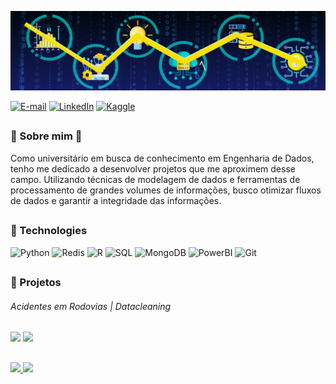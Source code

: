 ![](https://github.com/saulo-duarte/saulo-duarte/blob/main/Banner.png)

[![E-mail](https://img.shields.io/badge/Microsoft_Outlook-0078D4?style=for-the-badge&logo=microsoft-outlook&logoColor=white)](mailto:saulolduarte@outlook.com)
[![LinkedIn](https://img.shields.io/badge/LinkedIn-0077B5?style=for-the-badge&logo=linkedin&logoColor=white)](https://www.linkedin.com/in/saulo-duarte-0a2720261/)
[![Kaggle](https://img.shields.io/badge/Kaggle-20BEFF?style=for-the-badge&logo=Kaggle&logoColor=white)](https://www.kaggle.com/sauloleandroduarte)

##
### 👾 Sobre mim 👾

Como universitário em busca de conhecimento em Engenharia de Dados, tenho me dedicado a desenvolver projetos que me aproximem desse campo. Utilizando técnicas de modelagem de dados e ferramentas de processamento de grandes volumes de informações, busco otimizar fluxos de dados e garantir a integridade das informações. 

##
### 🔧 Technologies 

![Python](https://img.shields.io/badge/Python-3776AB?style=for-the-badge&logo=python&logoColor=white)
![Redis](https://img.shields.io/badge/redis-%23DD0031.svg?style=for-the-badge&logo=redis&logoColor=white)
![R](https://img.shields.io/badge/r-%23276DC3.svg?style=for-the-badge&logo=r&logoColor=white)
![SQL](https://img.shields.io/badge/MySQL-00000F?style=for-the-badge&logo=mysql&logoColor=white)
![MongoDB](https://img.shields.io/badge/MongoDB-%234ea94b.svg?style=for-the-badge&logo=mongodb&logoColor=white)
![PowerBI](https://img.shields.io/badge/PowerBI-F2C811?style=for-the-badge&logo=Power%20BI&logoColor=white)
![Git](https://img.shields.io/badge/git-%23F05033.svg?style=for-the-badge&logo=git&logoColor=white)
##
### 📝 Projetos

###### Acidentes em Rodovias  |    Datacleaning

[<img src="https://images.squarespace-cdn.com/content/v1/58c184ec17bffc0ccdaa2fca/1604565056609-UPWHG68HYGK13KRQXOIK/Car-Crash.gif" height="75px">](https://github.com/saulo-duarte/Projeto-Acidentes-Rodovias-Federais)
[<img src="https://i.pinimg.com/originals/ab/c3/8c/abc38c1b8b7f7744771662024b4f0bba.gif" height="75px">](https://github.com/saulo-duarte/Data-Cleaning)

## 
<a href="https://github.com/saulo-duarte">
    <img height="125px" src="https://github-readme-stats.vercel.app/api?username=saulo-duarte&show_icons=true&hide=contribs,prs&cache_seconds=86400&theme=github_dark" />
    <img height="125px" src="https://github-readme-stats.vercel.app/api/top-langs/?username=saulo-duarte&hide=html&hide_title=true&layout=compact&theme=github_dark&langs_count=6&exclude_repo=comp426,Redventures-Movie-" 
/>
</a>

